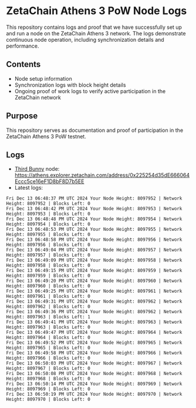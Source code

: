 # ZetaChain Athens 3 PoW Node Logs
This repository contains logs and proof that we have successfully set up and run a node on the ZetaChain Athens 3 network. The logs demonstrate continuous node operation, including synchronization details and performance.

## Contents
- Node setup information
- Synchronization logs with block height details
- Ongoing proof of work logs to verify active participation in the ZetaChain network

## Purpose
This repository serves as documentation and proof of participation in the ZetaChain Athens 3 PoW testnet.

## Logs

- [Third Bunny](https://thirdbunny.xyz/) node: https://athens.explorer.zetachain.com/address/0x225254d35dE666064Eccc5ce16eF1D8bF8D7b5EE
- Latest logs:
```
Fri Dec 13 06:48:37 PM UTC 2024 Your Node Height: 8097952 | Network Height: 8097952 | Blocks Left: 0
Fri Dec 13 06:48:42 PM UTC 2024 Your Node Height: 8097953 | Network Height: 8097953 | Blocks Left: 0
Fri Dec 13 06:48:48 PM UTC 2024 Your Node Height: 8097954 | Network Height: 8097954 | Blocks Left: 0
Fri Dec 13 06:48:53 PM UTC 2024 Your Node Height: 8097955 | Network Height: 8097955 | Blocks Left: 0
Fri Dec 13 06:48:58 PM UTC 2024 Your Node Height: 8097956 | Network Height: 8097956 | Blocks Left: 0
Fri Dec 13 06:49:04 PM UTC 2024 Your Node Height: 8097957 | Network Height: 8097957 | Blocks Left: 0
Fri Dec 13 06:49:09 PM UTC 2024 Your Node Height: 8097958 | Network Height: 8097958 | Blocks Left: 0
Fri Dec 13 06:49:15 PM UTC 2024 Your Node Height: 8097959 | Network Height: 8097959 | Blocks Left: 0
Fri Dec 13 06:49:20 PM UTC 2024 Your Node Height: 8097960 | Network Height: 8097960 | Blocks Left: 0
Fri Dec 13 06:49:25 PM UTC 2024 Your Node Height: 8097961 | Network Height: 8097961 | Blocks Left: 0
Fri Dec 13 06:49:31 PM UTC 2024 Your Node Height: 8097962 | Network Height: 8097962 | Blocks Left: 0
Fri Dec 13 06:49:36 PM UTC 2024 Your Node Height: 8097962 | Network Height: 8097963 | Blocks Left: 1
Fri Dec 13 06:49:41 PM UTC 2024 Your Node Height: 8097963 | Network Height: 8097963 | Blocks Left: 0
Fri Dec 13 06:49:47 PM UTC 2024 Your Node Height: 8097964 | Network Height: 8097964 | Blocks Left: 0
Fri Dec 13 06:49:52 PM UTC 2024 Your Node Height: 8097965 | Network Height: 8097965 | Blocks Left: 0
Fri Dec 13 06:49:58 PM UTC 2024 Your Node Height: 8097966 | Network Height: 8097966 | Blocks Left: 0
Fri Dec 13 06:50:03 PM UTC 2024 Your Node Height: 8097967 | Network Height: 8097967 | Blocks Left: 0
Fri Dec 13 06:50:08 PM UTC 2024 Your Node Height: 8097968 | Network Height: 8097968 | Blocks Left: 0
Fri Dec 13 06:50:14 PM UTC 2024 Your Node Height: 8097969 | Network Height: 8097969 | Blocks Left: 0
Fri Dec 13 06:50:19 PM UTC 2024 Your Node Height: 8097970 | Network Height: 8097970 | Blocks Left: 0
```

